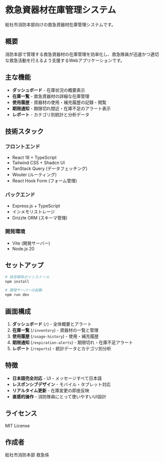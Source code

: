 # 救急資器材在庫管理システム

総社市消防本部向けの救急資器材在庫管理システムです。

## 概要

消防本部で管理する救急資器材の在庫管理を効率化し、救急隊員が迅速かつ適切な救急活動を行えるよう支援するWebアプリケーションです。

## 主な機能

- **ダッシュボード** - 在庫状況の概要表示
- **在庫一覧** - 救急資器材の詳細な在庫管理
- **使用履歴** - 資器材の使用・補充履歴の記録・閲覧
- **期限通知** - 期限切れ間近・在庫不足のアラート表示
- **レポート** - カテゴリ別統計と分析データ

## 技術スタック

### フロントエンド
- React 18 + TypeScript
- Tailwind CSS + Shadcn UI
- TanStack Query (データフェッチング)
- Wouter (ルーティング)
- React Hook Form (フォーム管理)

### バックエンド
- Express.js + TypeScript
- インメモリストレージ
- Drizzle ORM (スキーマ管理)

### 開発環境
- Vite (開発サーバー)
- Node.js 20

## セットアップ

```bash
# 依存関係のインストール
npm install

# 開発サーバーの起動
npm run dev
```

## 画面構成

1. **ダッシュボード** (`/`) - 全体概要とアラート
2. **在庫一覧** (`/inventory`) - 資器材の一覧と管理
3. **使用履歴** (`/usage-history`) - 使用・補充履歴
4. **期限通知** (`/expiration-alerts`) - 期限切れ・在庫不足アラート
5. **レポート** (`/reports`) - 統計データとカテゴリ別分析

## 特徴

- **日本語完全対応** - UI・メッセージすべて日本語
- **レスポンシブデザイン** - モバイル・タブレット対応
- **リアルタイム更新** - 在庫変更の即座反映
- **直感的操作** - 消防隊員にとって使いやすいUI設計

## ライセンス

MIT License

## 作成者

総社市消防本部 救急係